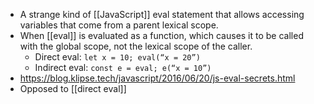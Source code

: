 - A strange kind of [[JavaScript]] eval statement that allows accessing variables that come from a parent lexical scope.
- When [[eval]] is evaluated as a function, which causes it to be called with the global scope, not the lexical scope of the caller.
    - Direct eval: `let x = 10; eval(“x = 20”)`
    - Indirect eval: `const e = eval; e(“x = 10”)`
- https://blog.klipse.tech/javascript/2016/06/20/js-eval-secrets.html
- Opposed to [[direct eval]]
